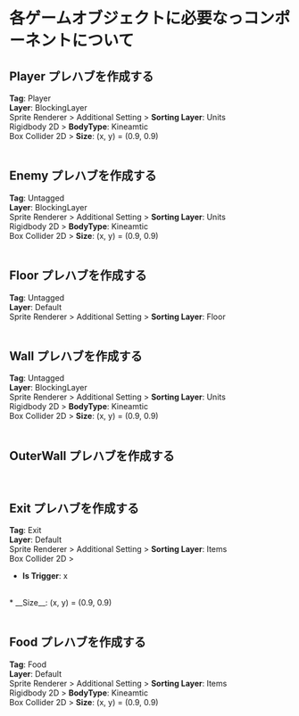 # 各ゲームオブジェクトに必要なっコンポーネントについて
## Player プレハブを作成する
__Tag__: Player
<br>
__Layer__: BlockingLayer
<br>
Sprite Renderer > Additional Setting > __Sorting Layer__: Units
<br>
Rigidbody 2D > __BodyType__: Kineamtic
<br>
Box Collider 2D > __Size__: (x, y) = (0.9, 0.9)
<br>
<br>

## Enemy プレハブを作成する
__Tag__: Untagged
<br>
__Layer__: BlockingLayer
<br>
Sprite Renderer > Additional Setting > __Sorting Layer__: Units
<br>
Rigidbody 2D > __BodyType__: Kineamtic
<br>
Box Collider 2D > __Size__: (x, y) = (0.9, 0.9)
<br>
<br>

## Floor プレハブを作成する
__Tag__: Untagged
<br>
__Layer__: Default
<br>
Sprite Renderer > Additional Setting > __Sorting Layer__: Floor
<br>
<br>

## Wall プレハブを作成する
__Tag__: Untagged
<br>
__Layer__: BlockingLayer
<br>
Sprite Renderer > Additional Setting > __Sorting Layer__: Units
<br>
Rigidbody 2D > __BodyType__: Kineamtic
<br>
Box Collider 2D > __Size__: (x, y) = (0.9, 0.9)
<br>
<br>

## OuterWall プレハブを作成する
<br>

## Exit プレハブを作成する
__Tag__: Exit
<br>
__Layer__: Default
<br>
Sprite Renderer > Additional Setting > __Sorting Layer__: Items
<br>
Box Collider 2D >
<br>
* __Is Trigger__: x
<br>
* __Size__: (x, y) = (0.9, 0.9)
<br>
<br>

## Food プレハブを作成する
__Tag__: Food
<br>
__Layer__: Default
<br>
Sprite Renderer > Additional Setting > __Sorting Layer__: Items
<br>
Rigidbody 2D > __BodyType__: Kineamtic
<br>
Box Collider 2D > __Size__: (x, y) = (0.9, 0.9)
<br>

